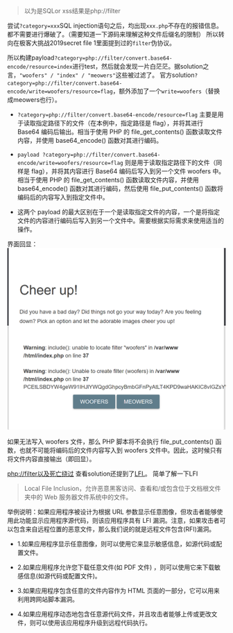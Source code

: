>以为是SQLor xss结果是php://filter

尝试`?category=xxx`SQL injection语句之后，均出现`xxx.php`不存在的报错信息。都不需要进行爆破了。（需要知道一下源码来理解这种文件后缀名的限制）
所以转向在极客大挑战2019secret file 1里面提到过的`filter`伪协议。

所以构建payload`?category=php://filter/convert.base64-encode/resource=index`进行test，然后就会发现一片白茫茫。据solution之言，`"woofers" / "index" / "meowers"`这些被过滤了。
官方solution`?category=php://filter/convert.base64-encode/write=woofers/resource=flag`，额外添加了一个`write=woofers`（替换成meowers也行）。


- `?category=php://filter/convert.base64-encode/resource=flag` 主要是用于读取指定路径下的文件（在本例中，指定路径是 flag），并将其进行 Base64 编码后输出。相当于使用 PHP 的 file_get_contents() 函数读取文件内容，并使用 base64_encode() 函数对其进行编码。

- `payload ?category=php://filter/convert.base64-encode/write=woofers/resource=flag` 则是用于读取指定路径下的文件（同样是 flag），并将其内容进行 Base64 编码后写入到另一个文件 woofers 中。相当于使用 PHP 的 file_get_contents() 函数读取文件内容，并使用 base64_encode() 函数对其进行编码，然后使用 file_put_contents() 函数将编码后的内容写入到指定文件中。

- 这两个 payload 的最大区别在于一个是读取指定文件的内容，一个是将指定文件的内容进行编码后写入到另一个文件中。需要根据实际需求来使用适当的操作。
  
界面回显：
![Alt text](image-1.png)

如果无法写入 woofers 文件，那么 PHP 脚本将不会执行 file_put_contents() 函数，也就不可能将编码后的文件内容写入到 woofers 文件中。因此，这时候只有将文件内容直接输出（即回显）。


<a href=https://blog.csdn.net/woshilnp/article/details/117266628>php://filter以及死亡绕过</a>
查看solution还提到了<a href=https://www.invicti.com/learn/local-file-inclusion-lfi/>LFI.</a>。
简单了解一下LFI
>Local File Inclusion，允许恶意黑客访问、查看和/或包含位于文档根文件夹中的 Web 服务器文件系统中的文件。

举例说明：如果应用程序被设计为根据 URL 参数显示任意图像，但攻击者能够使用此功能显示应用程序源代码，则该应用程序具有 LFI 漏洞。注意，如果攻击者可以包含来自远程位置的恶意文件，那么我们说的就是远程文件包含(RFI)漏洞。
- 1.如果应用程序显示任意图像，则可以使用它来显示敏感信息，如源代码或配置文件。

- 2.如果应用程序允许您下载任意文件(如 PDF 文件) ，则可以使用它来下载敏感信息(如源代码或配置文件)。

- 3.如果应用程序包含任意的文件内容作为 HTML 页面的一部分，它可以用来利用跨网站脚本漏洞。

- 4.如果应用程序动态地包含任意源代码文件，并且攻击者能够上传或更改文件，则可以使用该应用程序升级到远程代码执行。